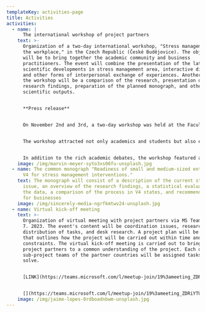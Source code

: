 ```yaml
---
templateKey: activities-page
title: Activities
activities:
  - name: |
      The international workshop of project partners 
    text: >-
      Organization of a two-day international workshop, "Stress management in
      the workplace," in the Czech Republic (České Budějovice). The objective
      will be to bring together the academic community and business
      practitioners. The event will combine the presentation of the latest
      scientific developments in stress management area, interactive discussion,
      and other forms of interpersonal exchange of experiences. Another part of
      the workshop will be a comparison of the research, presentation of the
      research findings, preparation of the planned monograph, and other
      scientific outputs.


      **P﻿ress release**


      On November 2nd and 3rd, a two-day workshop was held at the Faculty of Economics, University of South Bohemia in České Budějovice, focusing on the issue of stress and stress management in the business environment. The workshop is a part of project "Readiness of small and medium-sized enterprises in V4 for stress management interventions" which is co-financed by the Governments of Czechia, Hungary, Poland and Slovakia through Visegrad Grants from tInternational Visegrad Fund. This workshop brought together research teams from Visegrád Group countries, specifically teams from Poland (Wroclaw University of Economics and Business), Slovakia (University of Presov), and Hungary (Budapest University of Technology and Economics), in addition to our faculty.


      The workshop attracted not only academics and students but also employment experts, HR specialists, and representatives from the South Bohemian Chamber of Commerce. Discussions during the workshop were intense and open, leading to valuable insights and solutions regarding workplace stress. Participants had the opportunity to share their experiences and find common paths to address the entire issue, benefiting both in theory and practical application for businesses.


      In addition to the rich academic debates, the workshop featured a diverse cultural program that allowed participants to network and enjoy shared activities outside the lecture halls. This workshop was a valuable contribution to all involved and reinforced collaboration between universities and industrial partners in the field of workplace stress management.
    image: /img/marvin-meyer-syto3xs06fu-unsplash.jpg
  - name: The common monograph "Readiness of small and medium-sized enterprises in
      V4 for stress management interventions."
    text: The monograph will consist of a description of the current state of the
      issue, an overview of the research findings, a statistical evaluation of
      the data, a comparison of the process in V4 states, and recommendations
      for businesses
    image: /img/sincerely-media-ngrfkmtwv24-unsplash.jpg
  - name: Virtual kick-off meeting
    text: >-
      Organization of virtual meeting with project partners via MS Teams on 3.
      7. 2023. The event's content will be coordination issues, research design,
      distribution of tasks, and desk research. A project plan will be developed
      that outlines how the project will be carried out within time and cost
      constraints. The virtual kick-off meeting is carried out to bring all
      project partners to a common understanding of the project. Each of the
      sub-project teams of the partner countries will be assigned tasks to
      solve.


      [L﻿INK](https://teams.microsoft.com/l/meetup-join/19%3ameeting_ZDRiYTUyZDItNzZjYy00OWFjLThmODMtNTljNzRmZjBlM2Mx%40thread.v2/0?context=%7b%22Tid%22%3a%22c35f5da4-9a03-44e6-8bf9-92833634f6a7%22%2c%22Oid%22%3a%2273abd0a5-b6af-48ce-b78b-74edfd62827e%22%7d)


      [](https://teams.microsoft.com/l/meetup-join/19%3ameeting_ZDRiYTUyZDItNzZjYy00OWFjLThmODMtNTljNzRmZjBlM2Mx%40thread.v2/0?context=%7b%22Tid%22%3a%22c35f5da4-9a03-44e6-8bf9-92833634f6a7%22%2c%22Oid%22%3a%2273abd0a5-b6af-48ce-b78b-74edfd62827e%22%7d)
    image: /img/jaime-lopes-0rdboadnbwm-unsplash.jpg
---
```

